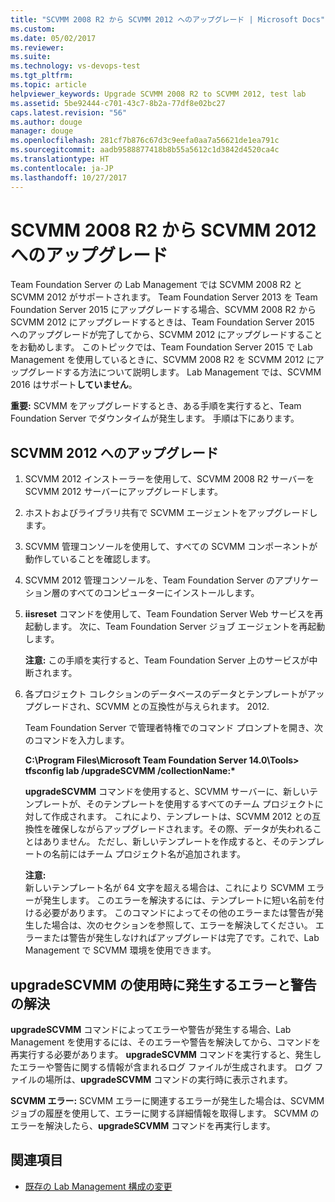 ```yaml
---
title: "SCVMM 2008 R2 から SCVMM 2012 へのアップグレード | Microsoft Docs"
ms.custom: 
ms.date: 05/02/2017
ms.reviewer: 
ms.suite: 
ms.technology: vs-devops-test
ms.tgt_pltfrm: 
ms.topic: article
helpviewer_keywords: Upgrade SCVMM 2008 R2 to SCVMM 2012, test lab
ms.assetid: 5be92444-c701-43c7-8b2a-77df8e02bc27
caps.latest.revision: "56"
ms.author: douge
manager: douge
ms.openlocfilehash: 281cf7b876c67d3c9eefa0aa7a56621de1ea791c
ms.sourcegitcommit: aadb9588877418b8b55a5612c1d3842d4520ca4c
ms.translationtype: HT
ms.contentlocale: ja-JP
ms.lasthandoff: 10/27/2017
---
```

# <a name="upgrade-scvmm-2008-r2-to-scvmm-2012"></a>SCVMM 2008 R2 から SCVMM 2012 へのアップグレード

Team Foundation Server の Lab Management では SCVMM 2008 R2 と SCVMM 2012 がサポートされます。 Team Foundation Server 2013 を Team Foundation Server 2015 にアップグレードする場合、SCVMM 2008 R2 から SCVMM 2012 にアップグレードするときは、Team Foundation Server 2015 へのアップグレードが完了してから、SCVMM 2012 にアップグレードすることをお勧めします。 このトピックでは、Team Foundation Server 2015 で Lab Management を使用しているときに、SCVMM 2008 R2 を SCVMM 2012 にアップグレードする方法について説明します。
Lab Management では、SCVMM 2016 はサポート**していません**。 

**重要:** SCVMM をアップグレードするとき、ある手順を実行すると、Team Foundation Server でダウンタイムが発生します。 手順は下にあります。

## <a name="upgrading-to-scvmm-2012"></a>SCVMM 2012 へのアップグレード

1. SCVMM 2012 インストーラーを使用して、SCVMM 2008 R2 サーバーを SCVMM 2012 サーバーにアップグレードします。

1. ホストおよびライブラリ共有で SCVMM エージェントをアップグレードします。

1. SCVMM 管理コンソールを使用して、すべての SCVMM コンポーネントが動作していることを確認します。

1. SCVMM 2012 管理コンソールを、Team Foundation Server のアプリケーション層のすべてのコンピューターにインストールします。

1. **iisreset** コマンドを使用して、Team Foundation Server Web サービスを再起動します。 次に、Team Foundation Server ジョブ エージェントを再起動します。

   **注意:** この手順を実行すると、Team Foundation Server 上のサービスが中断されます。

1. 各プロジェクト コレクションのデータベースのデータとテンプレートがアップグレードされ、SCVMM との互換性が与えられます。 
   2012.

   Team Foundation Server で管理者特権でのコマンド プロンプトを開き、次のコマンドを入力します。

   **C:\\Program Files\\Microsoft Team Foundation Server 14.0\\Tools\> tfsconfig lab /upgradeSCVMM /collectionName:\***

   **upgradeSCVMM** コマンドを使用すると、SCVMM サーバーに、新しいテンプレートが、そのテンプレートを使用するすべてのチーム プロジェクトに対して作成されます。 これにより、テンプレートは、SCVMM 2012 との互換性を確保しながらアップグレードされます。その際、データが失われることはありません。 ただし、新しいテンプレートを作成すると、そのテンプレートの名前にはチーム プロジェクト名が追加されます。

   **注意:**  
   新しいテンプレート名が 64 文字を超える場合は、これにより SCVMM エラーが発生します。 このエラーを解決するには、テンプレートに短い名前を付ける必要があります。 このコマンドによってその他のエラーまたは警告が発生した場合は、次のセクションを参照して、エラーを解決してください。 エラーまたは警告が発生しなければアップグレードは完了です。これで、Lab Management で SCVMM 環境を使用できます。

## <a name="resolving-errors-and-warnings-when-using-the-upgradescvmm-command"></a>upgradeSCVMM の使用時に発生するエラーと警告の解決

**upgradeSCVMM** コマンドによってエラーや警告が発生する場合、Lab Management を使用するには、そのエラーや警告を解決してから、コマンドを再実行する必要があります。 **upgradeSCVMM** コマンドを実行すると、発生したエラーや警告に関する情報が含まれるログ ファイルが生成されます。 ログ ファイルの場所は、**upgradeSCVMM** コマンドの実行時に表示されます。

**SCVMM エラー:** SCVMM エラーに関連するエラーが発生した場合は、SCVMM ジョブの履歴を使用して、エラーに関する詳細情報を取得します。 SCVMM のエラーを解決したら、**upgradeSCVMM** コマンドを再実行します。

## <a name="see-also"></a>関連項目

* [既存の Lab Management 構成の変更](https://msdn.microsoft.com/library/ee704508%28v=vs.140%29.aspx)
